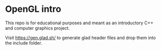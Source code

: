 # OpenGL intro

This repo is for educational purposes and meant as an introductory C++ and computer graphics project.

Visit https://gen.glad.sh/ to generate glad header files and drop them into the include folder.
